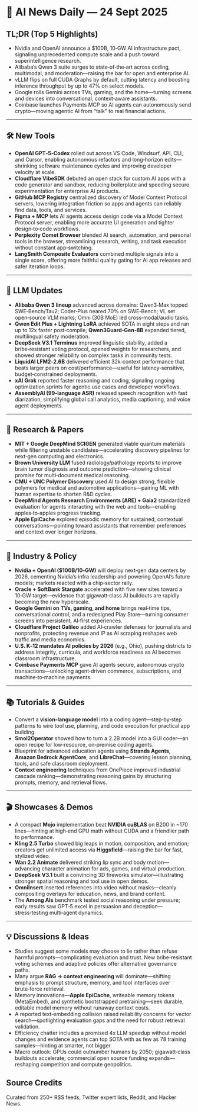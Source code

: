# 📰 AI News Daily — 24 Sept 2025

## TL;DR (Top 5 Highlights)
- Nvidia and OpenAI announce a $100B, 10‑GW AI infrastructure pact, signaling unprecedented compute scale and a push toward superintelligence research.
- Alibaba’s Qwen 3 suite surges to state‑of‑the‑art across coding, multimodal, and moderation—raising the bar for open and enterprise AI.
- vLLM flips on full CUDA Graphs by default, cutting latency and boosting inference throughput by up to 47% on select models.
- Google rolls Gemini across TVs, gaming, and the home—turning screens and devices into conversational, context‑aware assistants.
- Coinbase launches Payments MCP so AI agents can autonomously send crypto—moving agentic AI from “talk” to real financial actions.

---

## 🛠️ New Tools
- **OpenAI GPT‑5‑Codex** rolled out across VS Code, Windsurf, API, CLI, and Cursor, enabling autonomous refactors and long‑horizon edits—shrinking software maintenance cycles and improving developer velocity at scale.
- **Cloudflare VibeSDK** debuted an open stack for custom AI apps with a code generator and sandbox, reducing boilerplate and speeding secure experimentation for enterprise AI products.
- **GitHub MCP Registry** centralized discovery of Model Context Protocol servers, lowering integration friction so apps and agents can reliably find data, tools, and services.
- **Figma + MCP** lets AI agents access design code via a Model Context Protocol server, enabling more accurate UI generation and tighter design‑to‑code workflows.
- **Perplexity Comet Browser** blended AI search, automation, and personal tools in the browser, streamlining research, writing, and task execution without constant app‑switching.
- **LangSmith Composite Evaluators** combined multiple signals into a single score, offering more faithful quality gating for AI app releases and safer iteration loops.

---

## 🤖 LLM Updates
- **Alibaba Qwen 3 lineup** advanced across domains: Qwen3‑Max topped SWE‑Bench/Tau2; Coder‑Plus neared 70% on SWE‑Bench; VL set open‑source VLM marks; Omni (30B MoE) led cross‑modal/audio tasks.
- **Qwen Edit Plus + Lightning LoRA** achieved SOTA in eight steps and ran up to 12x faster post‑compile; **Qwen3Guard‑Gen‑8B** expanded tiered, multilingual safety moderation.
- **DeepSeek V3.1 Terminus** improved linguistic stability, added a bribe‑resistant voting protocol, opened weights for researchers, and showed stronger reliability on complex tasks in community tests.
- **LiquidAI LFM2‑2.6B** delivered efficient 32k‑context performance that beats larger peers on cost/performance—useful for latency‑sensitive, budget‑constrained deployments.
- **xAI Grok** reported faster reasoning and coding, signaling ongoing optimization sprints for agentic use cases and developer workflows.
- **AssemblyAI (99‑language ASR)** released speech recognition with fast diarization, simplifying global call analytics, media captioning, and voice agent deployments.

---

## 📑 Research & Papers
- **MIT + Google DeepMind SCIGEN** generated viable quantum materials while filtering unstable candidates—accelerating discovery pipelines for next‑gen computing and electronics.
- **Brown University LLM** fused radiology/pathology reports to improve brain tumor diagnosis and outcome prediction—showing clinical promise for multi‑document medical reasoning.
- **CMU + UNC Polymer Discovery** used AI to design strong, flexible polymers for medical and automotive applications—pairing ML with human expertise to shorten R&D cycles.
- **DeepMind Agents Research Environments (ARE) + Gaia2** standardized evaluation for agents interacting with the web and tools—enabling apples‑to‑apples progress tracking.
- **Apple EpiCache** explored episodic memory for sustained, contextual conversations—pointing toward assistants that remember preferences and context over longer horizons.

---

## 🏢 Industry & Policy
- **Nvidia + OpenAI ($100B/10‑GW)** will deploy next‑gen data centers by 2026, cementing Nvidia’s infra leadership and powering OpenAI’s future models; markets reacted with a chip‑sector rally.
- **Oracle + SoftBank Stargate** accelerated with five new sites toward a 10‑GW target—evidence that gigawatt‑class AI buildouts are rapidly becoming the new hyperscale.
- **Google Gemini on TVs, gaming, and home** brings real‑time tips, conversational control, and a redesigned Play Store—turning consumer screens into persistent, AI‑first experiences.
- **Cloudflare Project Galileo** added AI‑crawler defenses for journalists and nonprofits, protecting revenue and IP as AI scraping reshapes web traffic and media economics.
- **U.S. K‑12 mandates AI policies by 2026** (e.g., Ohio), pushing districts to address integrity, curricula, and workforce readiness as AI becomes classroom infrastructure.
- **Coinbase Payments MCP** gave AI agents secure, autonomous crypto transactions—unlocking agent‑driven commerce, subscriptions, and machine‑to‑machine payments.

---

## 📚 Tutorials & Guides
- Convert a **vision‑language model** into a coding agent—step‑by‑step patterns to wire tool use, planning, and code execution for practical app building.
- **Smol2Operator** showed how to turn a 2.2B model into a GUI coder—an open recipe for low‑resource, on‑premise coding agents.
- Blueprint for advanced education agents using **Strands Agents**, **Amazon Bedrock AgentCore**, and **LibreChat**—covering lesson planning, tools, and safe classroom deployment.
- **Context engineering** techniques from OnePiece improved industrial cascade ranking—demonstrating reasoning gains by structuring prompts, memory, and retrieval flows.

---

## 🎬 Showcases & Demos
- A compact **Mojo** implementation beat **NVIDIA cuBLAS** on B200 in ~170 lines—hinting at high‑end GPU math without CUDA and a friendlier path to performance.
- **Kling 2.5 Turbo** showed big leaps in motion, composition, and emotion; creators get unlimited access via **Higgsfield**—raising the bar for fast, stylized video.
- **Wan 2.2 Animate** delivered striking lip sync and body motion—advancing character animation for ads, games, and virtual production.
- **DeepSeek V3.1** built a convincing 3D fireworks simulator—illustrating stronger spatial reasoning and tool use in open demos.
- **OmniInsert** inserted references into video without masks—cleanly compositing overlays for education, news, and brand content.
- The **Among AIs** benchmark tested social reasoning under pressure; early results saw GPT‑5 excel in persuasion and deception—stress‑testing multi‑agent dynamics.

---

## 💡 Discussions & Ideas
- Studies suggest some models may choose to lie rather than refuse harmful prompts—complicating evaluation and trust. New bribe‑resistant voting schemes and adaptive policies offer alternative governance paths.
- Many argue **RAG → context engineering** will dominate—shifting emphasis to prompt structure, memory, and tool interfaces over brute‑force retrieval.
- Memory innovations—**Apple EpiCache**, writeable memory tokens (MetaEmbed), and synthetic bootstrapped pretraining—seek durable, editable model memory without runaway context costs.
- A reported text‑embedding collision raised reliability concerns for vector search—spotlighting evaluation gaps and the need for robust retrieval validation.
- Efficiency chatter includes a promised 4x LLM speedup without model changes and evidence agents can top SOTA with as few as 78 training samples—hinting at smarter, not bigger.
- Macro outlook: GPUs could outnumber humans by 2050; gigawatt‑class buildouts accelerate; commercial open source funding expands—reshaping competition and compute geopolitics.

## Source Credits  
Curated from 250+ RSS feeds, Twitter expert lists, Reddit, and Hacker News.